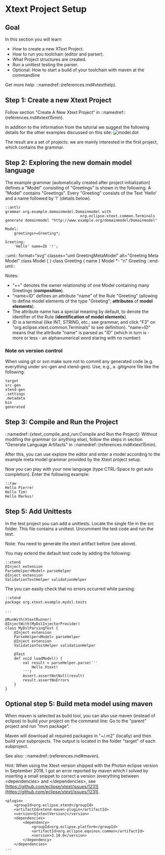 # Xtext Project Setup

## Goal

In this section you will learn

 * How to create a new XText Project.
 * How to run you toolchain (editor and parser).
 * What Project structures are created.
 * Run a unittest testing the parser.
 * Optional: How to start a build of your toolchain with maven at the 
   commandline

Get more help: ::namedref::(references.md#xtexthelp).

## Step 1: Create a new Xtext Project

Follow section "Create A New Xtext Project"
in ::namedref::(references.md#xtext15min).

In addition to the information from the tutorial we
suggest the following details for the other examples
discussed on this site:
![model.dot](images/xtext_new_project2.png "xtext_new_project2.png")

The result are a set of projects: we are mainly interested in the
first project, which contains the grammar.

## Step 2: Exploring the new domain model language

The example grammar (automatically created after project
initialization) defines a "Model" consisting of 
"Greetings" is shown in the following. A "Model" contains "Greetings".
Every "Greeting" consists of the Text 'Hello' and a name followed by '!'
(details below).

    ::antlr
    grammar org.example.domainmodel.Domainmodel with
                                      org.eclipse.xtext.common.Terminals
    generate domainmodel "http://www.example.org/domainmodel/Domainmodel"

    Model:
        greetings+=Greeting*;
      
    Greeting:
        'Hello' name=ID '!';


::uml:: format="svg" classes="uml GreetingMetaModel" alt="Greeting Meta Model"
class Model {
}
class Greeting {
  name
}
Model *- "n" Greeting
::end-uml::

Notes:

 * "+=" denotes the owner relationship of one Model containing many Greetings 
    (__composition__).
 * "name=ID" defines an attribute "name" of the Rule "Greeting" (allowing to 
    define model elements of the type "Greeting"; __attributes__ of 
    __model elements__).
 * The attribute name has a special meaning by default, to denote the 
    identifier of the Rule (__identification of model elements__).
 * ID is a terminal (like INT, STRING, etc.; see grammar, and click "F3" on
      "org.eclipse.xtext.common.Terminals" to see definition).
   "name=ID" means that the attribute "name" is parsed as "ID" (which in turn
   is - more or less - an alphanumerical word staring with no number)

### Note on version control

When using git or svn make sure not to commit any generated code
(e.g. everything under src-gen and xtend-gen). Use, e.g., a .gitignore file
like the following:

    target
    src-gen
    xtend-gen
    .settings
    .metadata
    bin
    generated

## Step 3: Compile and Run the Project
::namedref::{xtext_compile_and_run:Compile and Run the Project}: Without 
modifing the grammar (or anything else), follow the steps in
section "Generate Language Artifacts" in 
::namedref::(references.md#xtext15min).

After this, you can use explore the editor and enter a model according to 
the example meta model grammar provided by the Xtext project setup. 

Now you can play with your new language (type CTRL-Space to get auto
completion). Enter the following example:

    ::raw
    Hello Pierre!
    Hello Tim!
    Hello Markus!

## Step 5: Add Unittests

In the test project you can add a unittests. Locate the single file in
the src folder. This file contains a unittest. Uncomment the test code and
run the test. 

Note: You need to generate the xtext artifact before (see above).


You may extend the default test code by adding the following:

    ::xtend
    @Inject extension
    ParseHelper<Model> parseHelper
    @Inject extension
    ValidationTestHelper validationHelper

The you can easily check that no errors occurred while parsing:

    ::xtend
    package org.xtext.example.mydsl.tests
    
    ...
        
    @RunWith(XtextRunner)
    @InjectWith(MyDslInjectorProvider)
    class MyDslParsingTest {
        @Inject extension
        ParseHelper<Model> parseHelper
        @Inject extension
        ValidationTestHelper validationHelper
        
        @Test
        def void loadModel() {
            val result = parseHelper.parse('''
                Hello Xtext!
            ''')
            Assert.assertNotNull(result)
            result.assertNoErrors
        }
    }

## Optional step 5: Build meta model using maven

When maven is selected as build tool, you can also use maven (instead of
eclipse) to build your project on the command line: Go to the "parent" 
project and run "mvn package".

Maven will download all required packages in "~/.m2" (locally) and then build 
your subprojects. The output is located in the folder "target" of each 
subproject.

See also: ::namedref::(references.md#maven).

Hint: When using the Xtext version shipped with the Photon eclipse version 
in September 2018, I got an error reported by maven which I solved by inserting 
a small snippet to correct
a version (everything between <dependencies\> and </dependencies\>,
see [https://github.com/eclipse/xtext/issues/1231](https://github.com/eclipse/xtext/issues/1231).

    <plugin>
        <groupId>org.eclipse.xtend</groupId>
        <artifactId>xtend-maven-plugin</artifactId>
        <version>${xtextVersion}</version>
        <dependencies>
            <dependency>
                <groupId>org.eclipse.platform</groupId>
                <artifactId>org.eclipse.equinox.common</artifactId>
                <version>3.10.0</version>
            </dependency>
        </dependencies>
    ...
